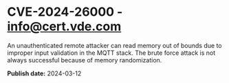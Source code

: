 # CVE-2024-26000 - info@cert.vde.com

An unauthenticated remote attacker can read memory out of bounds due to improper input validation in the MQTT stack. The brute force attack is not always successful because of memory randomization. 

**Publish date:** 2024-03-12
